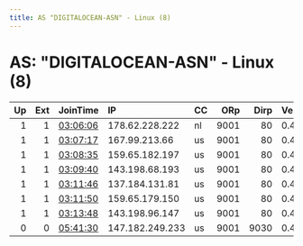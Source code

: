 ```yaml
---
title: AS "DIGITALOCEAN-ASN" - Linux (8)
---
```


# AS: "DIGITALOCEAN-ASN" - Linux (8)

|   Up |   Ext | JoinTime                                                                                            | IP              | CC   |   ORp |   Dirp | Version   | Contact                   | Nickname     |   eFamMembers |
|-----:|------:|:----------------------------------------------------------------------------------------------------|:----------------|:-----|------:|-------:|:----------|:--------------------------|:-------------|--------------:|
|    1 |     1 | [03:06:06](https://metrics.torproject.org/rs.html#details/108EA2CFD70AE6795131776CDBBC1C2AA36FB3C2) | 178.62.228.222  | nl   |  9001 |     80 | 0.4.5.10  | michaelhardwick234@gmail. | randomrelay1 |             7 |
|    1 |     1 | [03:07:17](https://metrics.torproject.org/rs.html#details/FB08B505D213E704F9EB3FD06804B0D8E594D0D1) | 167.99.213.66   | us   |  9001 |     80 | 0.4.5.6   | michaelhardwick234@gmail. | randomrelay2 |             7 |
|    1 |     1 | [03:08:35](https://metrics.torproject.org/rs.html#details/434AC33EECDE5767DB6E00B72AB8D1BE74907881) | 159.65.182.197  | us   |  9001 |     80 | 0.4.5.6   | michaelhardwick234@gmail. | randomrelay3 |             7 |
|    1 |     1 | [03:09:40](https://metrics.torproject.org/rs.html#details/97DA512466A495F0A9C05C31EBEAF2DADF5FDA74) | 143.198.68.193  | us   |  9001 |     80 | 0.4.5.6   | michaelhardwick234@gmail. | randomrelay4 |             7 |
|    1 |     1 | [03:11:46](https://metrics.torproject.org/rs.html#details/1FC0906129E011BB775E16BB5DBEA47F08B83468) | 137.184.131.81  | us   |  9001 |     80 | 0.4.5.6   | michaelhardwick234@gmail. | randomrelay5 |             7 |
|    1 |     1 | [03:11:50](https://metrics.torproject.org/rs.html#details/9B99053562B9BC5296893FD89E998F56FA435453) | 159.65.179.150  | us   |  9001 |     80 | 0.4.5.6   | michaelhardwick234@gmail. | randomrelay6 |             7 |
|    1 |     1 | [03:13:48](https://metrics.torproject.org/rs.html#details/F9468DB5E795F70BAB9B4227E865C96202738F9C) | 143.198.96.147  | us   |  9001 |     80 | 0.4.5.10  | michaelhardwick234@gmail. | randomrelay7 |             7 |
|    0 |     0 | [05:41:30](https://metrics.torproject.org/rs.html#details/ABA433B61D7F72551A64A1E615FD3CC51C17B8E0) | 147.182.249.233 | us   |  9001 |   9030 | 0.4.5.10  | email:tor protonmail.ca   | ProtonmailCa |             1 |
